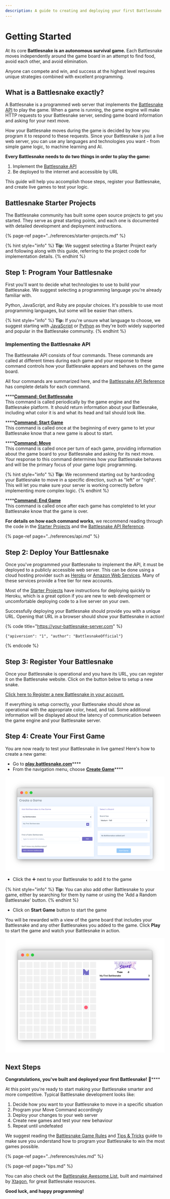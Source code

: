 ```yaml
---
description: A guide to creating and deploying your first Battlesnake
---
```


# Getting Started

At its core **Battlesnake is an autonomous survival game.** Each Battlesnake moves independently around the game board in an attempt to find food, avoid each other, and avoid elimination.

Anyone can compete and win, and success at the highest level requires unique strategies combined with excellent programming.

## What is a Battlesnake exactly?

A Battlesnake is a programmed web server that implements the [Battlesnake API](../references/api.md) to play the game. When a game is running, the game engine will make HTTP requests to your Battlesnake server, sending game board information and asking for your next move.

How your Battlesnake moves during the game is decided by how you program it to respond to these requests. Since your Battlesnake is just a live web server, you can use any languages and technologies you want - from simple game logic, to machine learning and AI.

**Every Battlesnake needs to do two things in order to play the game:**

1. Implement the [Battlesnake API](../references/api.md)
2. Be deployed to the internet and accessible by URL

This guide will help you accomplish those steps, register your Battlesnake, and create live games to test your logic.

## Battlesnake Starter Projects

The Battlesnake community has built some open source projects to get you started. They serve as great starting points, and each one is documented with detailed development and deployment instructions.

{% page-ref page="../references/starter-projects.md" %}

{% hint style="info" %}
**Tip:** We suggest selecting a Starter Project early and following along with this guide, referring to the project code for implementation details.
{% endhint %}

## Step 1: Program Your Battlesnake

First you'll want to decide what technologies to use to build your Battlesnake. We suggest selecting a programming language you're already familiar with.

Python, JavaScript, and Ruby are popular choices. It's possible to use most programming languages, but some will be easier than others.

{% hint style="info" %}
**Tip:** If you're unsure what language to choose, we suggest starting with [JavaScript](https://github.com/BattlesnakeOfficial/starter-snake-node) or [Python](https://github.com/BattlesnakeOfficial/starter-snake-python) as they're both widely supported and popular in the Battlesnake community.
{% endhint %}

### Implementing the Battlesnake API

The Battlesnake API consists of four commands. These commands are called at different times during each game and your response to these command controls how your Battlesnake appears and behaves on the game board. 

All four commands are summarized here, and the [Battlesnake API Reference](../references/api.md) has complete details for each command.

\*\*\*\*[**Command: Get Battlesnake**](../references/api.md#undefined)  
This command is called periodically by the game engine and the Battlesnake platform. It should return information about your Battlesnake, including what color it is and what its head and tail should look like.

\*\*\*\*[**Command: Start Game**](../references/api.md#start)  
This command is called once at the beginning of every game to let your Battlesnake know that a new game is about to start.

\*\*\*\*[**Command: Move**](../references/api.md#move)  
This command is called once per turn of each game, providing information about the game board to your Battlesnake and asking for its next move. Your response to this command determines how your Battlesnake behaves and will be the primary focus of your game logic programming.

{% hint style="info" %}
**Tip:** We recommend starting out by hardcoding your Battlesnake to move in a specific direction, such as "left" or "right". This will let you make sure your server is working correctly before implementing more complex logic.
{% endhint %}

\*\*\*\*[**Command: End Game**](../references/api.md#end)  
This command is called once after each game has completed to let your Battlesnake know that the game is over.

**For details on how each command works**, we recommend reading through the code in the [Starter Projects](../references/starter-projects.md) and the [Battlesnake API Reference](../references/api.md).

{% page-ref page="../references/api.md" %}

## Step 2: Deploy Your Battlesnake

Once you've programmed your Battlesnake to implement the API, it must be deployed to a publicly accessible web server. This can be done using a cloud hosting provider such as [Heroku](https://www.heroku.com/) or [Amazon Web Services](https://aws.amazon.com/). Many of these services provide a free tier for new accounts.

Most of the [Starter Projects](https://docs.battlesnake.com/starter-snakes) have instructions for deploying quickly to Heroku, which is a great option if you are new to web development or uncomfortable deploying code to a live server on your own.

Successfully deploying your Battlesnake should provide you with a unique URL. Opening that URL in a browser should show your Battlesnake in action!

{% code title="https://your-battlesnake-server.com" %}
```text
{"apiversion": "1", "author": "BattlesnakeOfficial"}

```
{% endcode %}

## Step 3: Register Your Battlesnake

Once your Battlesnake is operational and you have its URL, you can register it on the Battlesnake website. Click on the button below to setup a new snake.

[Click here to Register a new Battlesnake in your account.](https://play.battlesnake.com/account/snakes/create/)

If everything is setup correctly, your Battlesnake should show as operational with the appropriate color, head, and tail. Some additional information will be displayed about the latency of communication between the game engine and your Battlesnake server.

## Step 4: Create Your First Game

You are now ready to test your Battlesnake in live games! Here's how to create a new game:

* Go to [**play.battlesnake.com**](https://play.battlesnake.com)\*\*\*\*
* From the navigation menu, choose [**Create Game**](https://play.battlesnake.com/account/games/create/)\*\*\*\*

![Form for creating a new Battlesnake game](../.gitbook/assets/getting-started-create-game.png)

* Click the ➕ next to your Battlesnake to add it to the game

{% hint style="info" %}
**Tip:** You can also add other Battlesnake to your game, either by searching for them by name or using the 'Add a Random Battlesnake' button.
{% endhint %}

* Click on **Start Game** button to start the game

You will be rewarded with a view of the game board that includes your Battlesnake and any other Battlesnakes you added to the game. Click **Play** to start the game and watch your Battlesnake in action.

![A fresh Battlesnake game with your first Battlesnake ready to go](../.gitbook/assets/getting-started-gameboard.png)

## Next Steps

**Congratulations, you've built and deployed your first Battlesnake!**  🎊\*\*\*\*

At this point you're ready to start making your Battlesnake smarter and more competitive. Typical Battlesnake development looks like:

1. Decide how you want to your Battlesnake to move in a specific situation
2. Program your Move Command accordingly
3. Deploy your changes to your web server
4. Create new games and test your new behaviour
5. Repeat until undefeated

We suggest reading the [Battlesnake Game Rules](../references/rules.md) and [Tips & Tricks](tips.md) guide to make sure you understand how to program your Battlesnake to win the most games possible.

{% page-ref page="../references/rules.md" %}

{% page-ref page="tips.md" %}

You can also check out the [Battlesnake Awesome List](https://github.com/xtagon/awesome-battlesnake), built and maintained by [Xtagon](https://play.battlesnake.com/u/xtagon/), for great Battlesnake resources.

**Good luck, and happy programming!**

